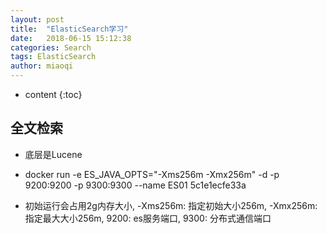 ```yaml
---
layout: post
title:  "ElasticSearch学习"
date:   2018-06-15 15:12:38
categories: Search
tags: ElasticSearch
author: miaoqi
---
```


* content
{:toc}     

## 全文检索

* 底层是Lucene

* docker run -e ES\_JAVA\_OPTS="-Xms256m -Xmx256m" -d -p 9200:9200 -p 9300:9300 --name ES01 5c1e1ecfe33a

* 初始运行会占用2g内存大小, -Xms256m: 指定初始大小256m, -Xmx256m: 指定最大大小256m, 9200: es服务端口, 9300: 分布式通信端口




    
    
    
    
    
    
    
    
    
    
